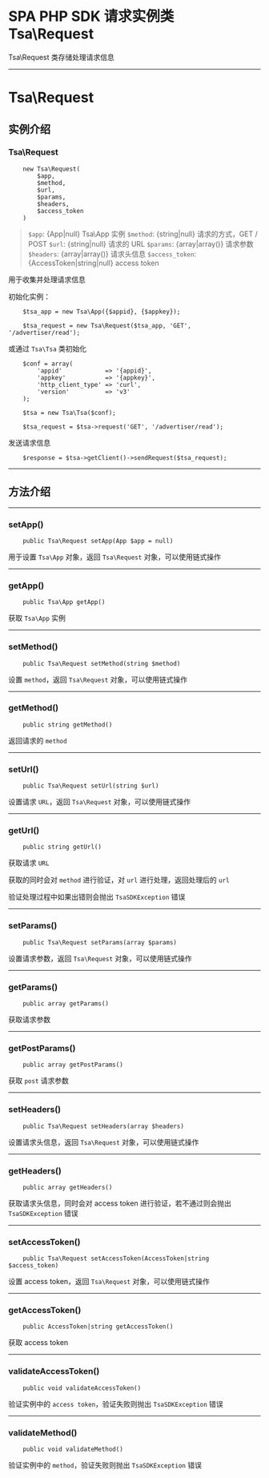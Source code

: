 # SPA PHP SDK 请求实例类 Tsa\Request

Tsa\Request 类存储处理请求信息

---

# Tsa\Request

## 实例介绍

### Tsa\Request

```
    new Tsa\Request(
        $app,
        $method,
        $url,
        $params,
        $headers,
        $access_token
    )
```

> `$app`: {App|null} Tsa\App 实例
> `$method`: {string|null} 请求的方式，GET / POST
> `$url`: {string|null} 请求的 URL
> `$params`: {array|array()} 请求参数
> `$headers`: {array|array()} 请求头信息
> `$access_token`: {AccessToken|string|null} access token




用于收集并处理请求信息

初始化实例：

```
    $tsa_app = new Tsa\App({$appid}, {$appkey});

    $tsa_request = new Tsa\Request($tsa_app, 'GET', '/advertiser/read');
```

或通过 `Tsa\Tsa` 类初始化

```
    $conf = array(
        'appid'            => '{appid}',
        'appkey'           => '{appkey}',
        'http_client_type' => 'curl',
        'version'          => 'v3'
    );

    $tsa = new Tsa\Tsa($conf);

    $tsa_request = $tsa->request('GET', '/advertiser/read');
```

发送请求信息

```
    $response = $tsa->getClient()->sendRequest($tsa_request);
```

---

## 方法介绍

---

### setApp()

```
    public Tsa\Request setApp(App $app = null)
```

用于设置 `Tsa\App` 对象，返回 `Tsa\Request` 对象，可以使用链式操作

---

### getApp()

```
    public Tsa\App getApp()
```

获取 `Tsa\App` 实例

---

### setMethod()

```
    public Tsa\Request setMethod(string $method)
```

设置 `method`，返回 `Tsa\Request` 对象，可以使用链式操作

---

### getMethod()

```
    public string getMethod()
```

返回请求的 `method`

---

### setUrl()

```
    public Tsa\Request setUrl(string $url)
```

设置请求 `URL`，返回 `Tsa\Request` 对象，可以使用链式操作

---

### getUrl()

```
    public string getUrl()
```

获取请求 `URL`

获取的同时会对 `method` 进行验证，对 `url` 进行处理，返回处理后的 `url`

验证处理过程中如果出错则会抛出 `TsaSDKException` 错误

---

### setParams()

```
    public Tsa\Request setParams(array $params)
```

设置请求参数，返回 `Tsa\Request` 对象，可以使用链式操作

---

### getParams()

```
    public array getParams()
```

获取请求参数

---

### getPostParams()

```
    public array getPostParams()
```

获取 `post` 请求参数

---

### setHeaders()

```
    public Tsa\Request setHeaders(array $headers)
```

设置请求头信息，返回 `Tsa\Request` 对象，可以使用链式操作

---

### getHeaders()

```
    public array getHeaders()
```

获取请求头信息，同时会对 access token 进行验证，若不通过则会抛出 `TsaSDKException` 错误

---

### setAccessToken()

```
    public Tsa\Request setAccessToken(AccessToken|string $access_token)
```

设置 access token，返回 `Tsa\Request` 对象，可以使用链式操作

---

### getAccessToken()

```
    public AccessToken|string getAccessToken()
```

获取 access token

---

### validateAccessToken()

```
    public void validateAccessToken()
```

验证实例中的 `access token`，验证失败则抛出 `TsaSDKException` 错误

---

### validateMethod()

```
    public void validateMethod()
```

验证实例中的 `method`，验证失败则抛出 `TsaSDKException` 错误

